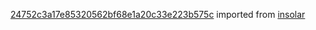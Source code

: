 [24752c3a17e85320562bf68e1a20c33e223b575c](https://github.com/insolar/insolar/commit/24752c3a17e85320562bf68e1a20c33e223b575c) imported from [insolar](https://github.com/insolar/insolar)
